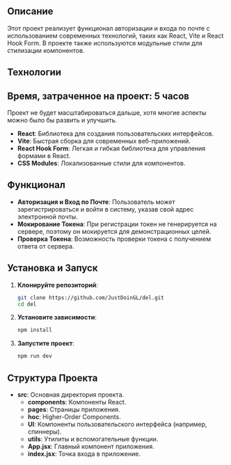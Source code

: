 ## Описание

Этот проект реализует функционал авторизации и входа по почте с использованием современных технологий, таких как React, Vite и React Hook Form. В проекте также используются модульные стили для стилизации компонентов.

## Технологии

## Время, затраченное на проект: 5 часов

Проект не будет масштабироваться дальше, хотя многие аспекты можно было бы развить и улучшить.

- **React**: Библиотека для создания пользовательских интерфейсов.
- **Vite**: Быстрая сборка для современных веб-приложений.
- **React Hook Form**: Легкая и гибкая библиотека для управления формами в React.
- **CSS Modules**: Локализованные стили для компонентов.

## Функционал

- **Авторизация и Вход по Почте**: Пользователь может зарегистрироваться и войти в систему, указав свой адрес электронной почты.
- **Мокирование Токена**: При регистрации токен не генерируется на сервере, поэтому он мокируется для демонстрационных целей.
- **Проверка Токена**: Возможность проверки токена с получением ответа от сервера.

## Установка и Запуск

1. **Клонируйте репозиторий**:
    ```sh
    git clone https://github.com/JustDoinGL/del.git
    cd del
    ```

2. **Установите зависимости**:
    ```sh
    npm install
    ```

3. **Запустите проект**:
    ```sh
    npm run dev
    ```

## Структура Проекта

- **src**: Основная директория проекта.
  - **components**: Компоненты React.
  - **pages**: Страницы приложения.
  - **hoc**: Higher-Order Components.
  - **UI**: Компоненты пользовательского интерфейса (например, спиннеры).
  - **utils**: Утилиты и вспомогательные функции.
  - **App.jsx**: Главный компонент приложения.
  - **index.jsx**: Точка входа в приложение.
